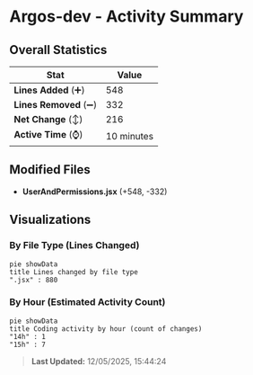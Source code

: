 # Argos-dev - Activity Summary 

## Overall Statistics

| Stat                   | Value                                                             |
| ---------------------- | ----------------------------------------------------------------- |
| **Lines Added** (➕)   | 548                                          |
| **Lines Removed** (➖) | 332                                        |
| **Net Change** (↕)    | 216                |
| **Active Time** (⌚)   | 10 minutes |


## Modified Files
- **UserAndPermissions.jsx** (+548, -332)

## Visualizations

### By File Type (Lines Changed)

```mermaid
pie showData
title Lines changed by file type
".jsx" : 880
```

### By Hour (Estimated Activity Count)

```mermaid
pie showData
title Coding activity by hour (count of changes)
"14h" : 1
"15h" : 7
```


> **Last Updated:** 12/05/2025, 15:44:24